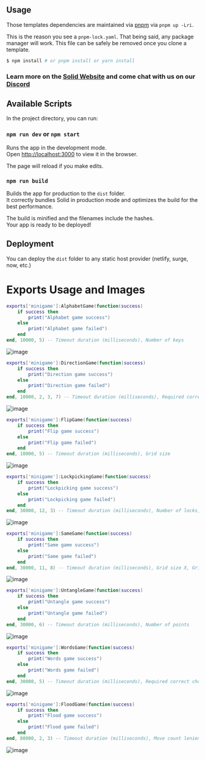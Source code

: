 ## Usage

Those templates dependencies are maintained via [pnpm](https://pnpm.io) via `pnpm up -Lri`.

This is the reason you see a `pnpm-lock.yaml`. That being said, any package manager will work. This file can be safely be removed once you clone a template.

```bash
$ npm install # or pnpm install or yarn install
```

### Learn more on the [Solid Website](https://solidjs.com) and come chat with us on our [Discord](https://discord.com/invite/solidjs)

## Available Scripts

In the project directory, you can run:

### `npm run dev` or `npm start`

Runs the app in the development mode.<br>
Open [http://localhost:3000](http://localhost:3000) to view it in the browser.

The page will reload if you make edits.<br>

### `npm run build`

Builds the app for production to the `dist` folder.<br>
It correctly bundles Solid in production mode and optimizes the build for the best performance.

The build is minified and the filenames include the hashes.<br>
Your app is ready to be deployed!

## Deployment

You can deploy the `dist` folder to any static host provider (netlify, surge, now, etc.)


# Exports Usage and Images 

```lua
exports['minigame']:AlphabetGame(function(success)
    if success then
        print("Alphabet game success")
    else
        print("Alphabet game failed")
    end
end, 10000, 5) -- Timeout duration (milliseconds), Number of keys
```
![image](https://github.com/Moka-admin0/Np-4.0_MiniGames/assets/89666622/8391b0d5-c88a-4e05-bf17-3a62f76e92f6)

```lua
exports['minigame']:DirectionGame(function(success)
    if success then
        print("Direction game success")
    else
        print("Direction game failed")
    end
end, 10000, 2, 3, 7) -- Timeout duration (milliseconds), Required correct choices, Min grid size, Max grid size
```
![image](https://github.com/Moka-admin0/Np-4.0_MiniGames/assets/89666622/c2db95ae-20c2-4ae4-83e3-41e1c6490f6c)

```lua
exports['minigame']:FlipGame(function(success)
    if success then
        print("Flip game success")
    else
        print("Flip game failed")
    end
end, 10000, 5) -- Timeout duration (milliseconds), Grid size
```
![image](https://github.com/Moka-admin0/Np-4.0_MiniGames/assets/89666622/8ed414db-f73e-4d97-97d6-fc1c02751be4)

```lua
exports['minigame']:LockpickingGame(function(success)
    if success then
        print("Lockpicking game success")
    else
        print("Lockpicking game failed")
    end
end, 30000, 12, 3) -- Timeout duration (milliseconds), Number of locks, Number of levels
```
![image](https://github.com/Moka-admin0/Np-4.0_MiniGames/assets/89666622/65920743-1f07-446e-abf5-5d967d8e08be)

```lua
exports['minigame']:SameGame(function(success)
    if success then
        print("Same game success")
    else
        print("Same game failed")
    end
end, 30000, 11, 8) -- Timeout duration (milliseconds), Grid size X, Grid size Y
```
![image](https://github.com/Moka-admin0/Np-4.0_MiniGames/assets/89666622/77cc24f9-109c-4daf-ab47-0fee7d8e6e89)

```lua
exports['minigame']:UntangleGame(function(success)
    if success then
        print("Untangle game success")
    else
        print("Untangle game failed")
    end
end, 30000, 6) -- Timeout duration (milliseconds), Number of points
```
![image](https://github.com/Moka-admin0/Np-4.0_MiniGames/assets/89666622/8835f2b0-a2c6-423b-a48c-e01656039890)

```lua
exports['minigame']:WordsGame(function(success)
    if success then
        print("Words game success")
    else
        print("Words game failed")
    end
end, 30000, 5) -- Timeout duration (milliseconds), Required correct choices
```
![image](https://github.com/Moka-admin0/Np-4.0_MiniGames/assets/89666622/5928a33b-0931-4906-b8b1-3d377af16aff)

```lua
exports['minigame']:FloodGame(function(success)
    if success then
        print("Flood game success")
    else
        print("Flood game failed")
    end
end, 80000, 2, 3) -- Timeout duration (milliseconds), Move count leniency, Grid size
```
![image](https://github.com/Moka-admin0/Np-4.0_MiniGames/assets/89666622/524a3540-98dd-490f-9b76-646a342f8252)
